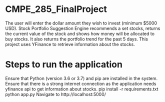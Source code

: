 # CMPE_285_FinalProject

The user will enter the dollar amount they wish to invest (minimum $5000 USD). Stock Portfolio Suggestion Engine recommends a set stocks, returns the current value of the stock and shows how money will be allocated to buy stocks. It also returns the portfolio trend for the past 5 days. This project uses YFinance to retrieve information about the stocks.


# Steps to run the application
Ensure that Python (version 3.6 or 3.7) and pip are installed in the system.
Ensure that there is a strong internet connection as the application needs yfinance api to get information about stocks.
pip install -r requirements.txt
python app.py
Navigate to http://localhost:5000/
